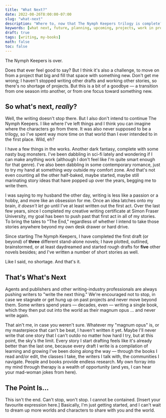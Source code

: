 ```yaml
---
title: "What Next?"
date: 2022-08-26T8:00:00-07:00
slug: "what-next"
description: "Where to, now that The Nymph Keepers trilogy is complete?"
keywords: [what next, future, planning, upcoming, projects, work in progress, what comes next]
draft: true
tags: [writing, my-books]
math: false
toc: false
---
```


The Nymph Keepers is over.

Does that ever feel good to say? But I think it's also a challenge, to move on from a project that big and fill that space with something new. Don't get me wrong; I haven't stopped writing other drafts and working other stories, so there's no shortage of projects. But this is a bit of a goodbye &mdash; a transition from one season into another, or from one focus toward something new.

## So what's next, *really*?

Well, the writing doesn't stop there. But I also don't intend to continue The Nymph Keepers. I like where I've left things and I think you can imagine where the characters go from there. It was also never supposed to be a trilogy, so I've spent way more time on that world than I ever intended to in the first place. Wild, eh?

I have a few things in the works. Another dark fantasy, complete with some nasty bug monsters. I've been dabbling in sci-fi lately and wondering if I can make anything work (although I don't feel like I'm quite smart enough for that genre). I've also been dabbling in some contemporary romance, just to try my hand at something *way* outside my comfort zone. And that's not even counting all the other half-baked, maybe started, maybe still marinating story ideas that have popped up over the years, begging me to write them.

I was saying to my husband the other day, writing is less like a passion or a hobby, and more like an obsession for me. Once an idea latches onto my brain, *it doesn't let go* until I've at least written out the first act. Over the last few years, since I completed my creative writing certificate at Simon Fraser University, my goal has been to push past that first act in all of my stories. To bring the tales to "The End," regardless of whether I intend to take those stories anywhere beyond my own desk drawer or hard drive.

Since starting The Nymph Keepers, I have completed the first draft (or beyond) of **three** different stand-alone novels; I have plotted, outlined, brainstormed, or at least daydreamed and started rough drafts for **five** other novels besides; and I've written a number of short stories as well.

Like I said, no shortage. And that's it.

## That's What's Next

Agents and publishers and other writing-industry professionals are always pushing writers to "write the next thing." We're encouraged not to stop, in case we stagnate or get hung up on past projects and never move beyond them. Some writers spend years &mdash; decades, even &mdash; writing a single book, which they then put out into the world as their magnum opus ... and never write again.

That ain't me, in case you weren't sure. Whatever my "magnum opus" is, or my masterpiece that can't be beat, I haven't written it yet. Maybe I'll never write that one story that I can't outdo no matter how hard I try, but at this point, the sky's the limit. Every story I start drafting feels like it's already better than the last one, because every draft I write is a compilation of learning and growing I've been doing along the way &mdash; through the books I read and/or edit, the classes I take, the writers I talk with, the communities I navigate. People and books provide endless research. My own forray into my mind through therapy is a wealth of opportunity (and yes, I can hear your mad-woman jokes from here).

## The Point Is...

This isn't the end. Can't stop, won't stop. I cannot be contained. [Insert your favourite expression here.] Basically, I'm just getting started, and I can't wait to dream up more worlds and characters to share with you and the world.
